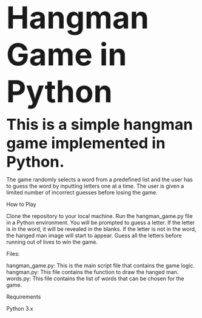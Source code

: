 <b style="font-size:80px;">Hangman Game in Python</b>

<b style="font-size:40px;">This is a simple hangman game implemented in Python.</b>

The game randomly selects a word from a predefined list and the user has to guess the word by inputting letters one at a time. The user is given a limited number of incorrect guesses before losing the game.

How to Play

Clone the repository to your local machine.
Run the hangman_game.py file in a Python environment.
You will be prompted to guess a letter.
If the letter is in the word, it will be revealed in the blanks.
If the letter is not in the word, the hanged man image will start to appear.
Guess all the letters before running out of lives to win the game.

Files:

hangman_game.py: This is the main script file that contains the game logic.
hangman.py: This file contains the function to draw the hanged man.
words.py: This file contains the list of words that can be chosen for the game.

Requirements

Python 3.x
